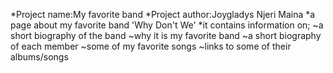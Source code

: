 *Project name:My favorite band
*Project author:Joygladys Njeri Maina
*a page about my favorite band 'Why Don't We'
*it contains information on;
              ~a short biography of the band
              ~why it is my favorite band
              ~a short biography of each member
              ~some of my favorite songs
              ~links to some of their albums/songs